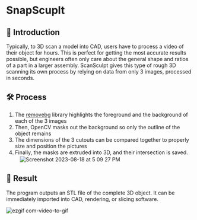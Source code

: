 # SnapScuplt

## 🏺 Introduction
  Typically, to 3D scan a model into CAD, users have to process a video of their object for hours. This is perfect for getting the most accurate results possible, but engineers often only care about the general shape and ratios of a part in a larger assembly. ScanSculpt gives this type of rough 3D scanning its own process by relying on data from only 3 images, processed in seconds. 

## 🛠 Process

  1. The [removebg](https://www.remove.bg/) library highlights the foreground and the background of each of the 3 images
  2. Then, OpenCV masks out the background so only the outline of the object remains
  3. The dimensions of the 3 cutouts can be compared together to properly size and position the pictures 
  4. Finally, the masks are extruded into 3D, and their intersection is saved.
ㅤ![Screenshot 2023-08-18 at 5 09 27 PM](https://github.com/NoahBSchwartz/SnapSculpt/assets/44248582/2553897f-9526-4345-aff8-dbf7a8632536)



## 🎉 Result
The program outputs an STL file of the complete 3D object. It can be immediately imported into CAD, rendering, or slicing software. 

![ezgif com-video-to-gif](https://github.com/NoahBSchwartz/SnapSculpt/assets/44248582/3815bc02-becb-4487-a7df-b35581b79f77)






